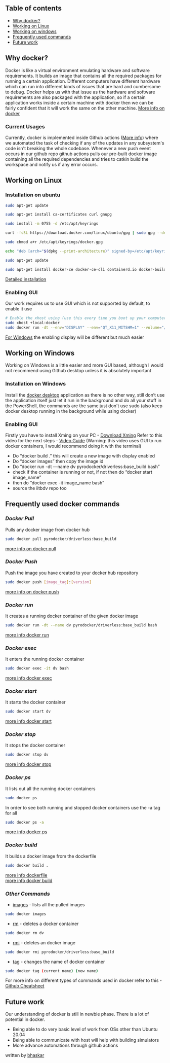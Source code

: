 ## Table of contents
* [Why docker?](#why-docker)
* [Working on Linux](#working-on-linux)
* [Working on windows](#working-on-windows)
* [Frequently used commands](#frequently-used-docker-commands)
* [Future work](#future-work)


## Why docker?
Docker is like a virtual environment emulating hardware and software requirements. It builds an image that contains all the required packages for running a certain application. Different computers have different hardware which can run into different kinds of issues that are hard and cumbersome to debug. Docker helps us with that issue as the hardware and software requirements are also packaged with the application, so if a certain application works inside a certain machine with docker then we can be fairly confident that it will work the same on the other machine.
[More info on docker](https://www.docker.com/what-docker#copy1) 

### Current Usages
Currently, docker is implemented inside Github actions ([More info](https://github.com/features/actions)) where we automated the task of checking if any of the updates in any subsystem's code isn't breaking the whole codebase. Whenever a new push event occurs in our github repo github actions pulls our pre-built docker image containing all the required dependencies and tries to catkin build the workspace and notify us if any error occurs.

## Working on Linux
### Installation on ubuntu
```sh
sudo apt-get update

sudo apt-get install ca-certificates curl gnupg

sudo install -m 0755 -d /etc/apt/keyrings

curl -fsSL https://download.docker.com/linux/ubuntu/gpg | sudo gpg --dearmor -o /etc/apt/keyrings/docker.gpg

sudo chmod a+r /etc/apt/keyrings/docker.gpg

echo "deb [arch="$(dpkg --print-architecture)" signed-by=/etc/apt/keyrings/docker.gpg] https://download.docker.com/linux/ubuntu "$(. /etc/os-release && echo "$VERSION_CODENAME")" stable" | sudo tee /etc/apt/sources.list.d/docker.list > /dev/null

sudo apt-get update

sudo apt-get install docker-ce docker-ce-cli containerd.io docker-buildx-plugin docker-compose-plugin
```
[Detailed installation](https://docs.docker.com/engine/install/ubuntu/)
### Enabling GUI
Our work requires us to use GUI which is not supported by default, to enable it use
```sh
# Enable the xhost using (use this every time you boot up your computer)
sudo xhost +local:docker
sudo docker run -dt --env="DISPLAY" --env="QT_X11_MITSHM=1" --volume="/tmp/.X11-unix:/tmp/.X11-unix:rw" --device=/dev/dri:/dev/dri --name dv (image name) bash
```
[For Windows](#installation-on-windows) the enabling display will be different but much easier 

## Working on Windows
Working on Windows is a little easier and more GUI based, although I would not recommend using Github desktop unless it is absolutely important 
### Installation on Windows
Install the [docker desktop](https://docs.docker.com/desktop/install/windows-install/) application as there is no other way, still don’t use the application itself just let it run in the background and do all your stuff in the PowerShell, the commands are the same just don't use sudo (also keep docker desktop running in the background while using docker)
### Enabling GUI
Firstly you have to install Xming on your PC - [Download Xming](https://sourceforge.net/projects/xming/)
Refer to this video for the next steps - [Video Guide](https://youtu.be/BDilFZ9C9mw?t=23) (Warning: this video uses GUI to run docker containers, I would recommend doing it with the terminal)
- Do “docker build .” this will create a new image with display enabled
- Do “docker images” then copy the image id
- Do “docker run -dt —name dv pyrodocker/driverless:base_build bash”
- check if the container is running or not, if not then do “docker start image_name”
- then do “docker exec -it image_name bash”
- source the iitbdv repo too

## Frequently used docker commands

### *Docker Pull*
Pulls any docker image from docker hub
```sh
sudo docker pull pyrodocker/driverless:base_build
```
[more info on docker pull](https://docs.docker.com/engine/reference/commandline/pull)


### *Docker Push*
Push the image you have created to your docker hub repository
```sh
sudo docker push [image_tag]:[version]
```
[more info on docker push](https://docs.docker.com/engine/reference/commandline/push)


### *Docker run*
It creates a running docker container of the given docker image
```sh
sudo docker run -dt --name dv pyrodocker/driverless:base_build bash
```
[more info docker run](https://docs.docker.com/engine/reference/commandline/run)


### *Docker exec*
It enters the running docker container
```sh
sudo docker exec -it dv bash
```
[more info docker exec](https://docs.docker.com/engine/reference/commandline/exec)


### *Docker start*
It starts the docker container
```sh
sudo docker start dv
```
[more info docker start](https://docs.docker.com/engine/reference/commandline/start)


### *Docker stop*
It stops the docker container
```sh
sudo docker stop dv
```
[more info docker stop](https://docs.docker.com/engine/reference/commandline/stop)


### *Docker ps*
It lists out all the running docker containers
```sh
sudo docker ps
```
In order to see both running and stopped docker containers use the -a tag for all
```sh
sudo docker ps -a
```
[more info docker ps](https://docs.docker.com/engine/reference/commandline/ps)


### *Docker build*
It builds a docker image from the dockerfile
```sh
sudo docker build .
```
[more info dockerfile](https://docs.docker.com/engine/reference/builder/) \
[more info docker build](https://docs.docker.com/engine/reference/commandline/build)


### *Other Commands*
* [images](https://docs.docker.com/engine/reference/commandline/images) - lists all the pulled images
```sh
sudo docker images 
```

* [rm](https://docs.docker.com/engine/reference/commandline/rm) - deletes a docker container
```sh
sudo docker rm dv
```

* [rmi](https://docs.docker.com/engine/reference/commandline/rmi) - deletes an docker image
```sh
sudo docker rmi pyrodocker/driverless:base_build
```

* [tag](https://docs.docker.com/engine/reference/commandline/tag) - changes the name of docker container
```sh
sudo docker tag (current name) (new name)
```

For more info on different types of commands used in docker refer to this -
[Github Cheatsheet](https://github.com/wsargent/docker-cheat-sheet)

## Future work
Our understanding of docker is still in newbie phase. There is a lot of potential in docker.
- Being able to do very basic level of work from OSs other than Ubuntu 20.04
- Being able to communicate with host will help with building simulators
- More advance automations through github actions

written by [bhaskar](https://github.com/PyroSage)
